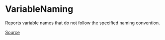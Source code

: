 # VariableNaming

Reports variable names that do not follow the specified naming convention.


[Source](https://arturbosch.github.io/detekt/naming.html#variablenaming)
